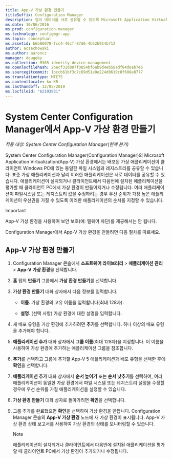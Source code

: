 ```yaml
---
title: App-V 가상 환경 만들기
titleSuffix: Configuration Manager
description: 앱이 데이터를 서로 공유할 수 있도록 Microsoft Application Virtualization을 사용하여 가상 환경을 만듭니다.
ms.date: 10/06/2016
ms.prod: configuration-manager
ms.technology: configmgr-app
ms.topic: conceptual
ms.assetid: b6b86078-fcc4-46cf-87d6-4b52b914b712
author: aczechowski
ms.author: aaroncz
manager: dougeby
ms.collection: M365-identity-device-management
ms.openlocfilehash: 2becf31d807f0854bf6ab9d4eb58adf84d8ab7e6
ms.sourcegitcommit: 1bccb61bf3c7c69d51e0e224d0619c8f608e8777
ms.translationtype: MTE75
ms.contentlocale: ko-KR
ms.lasthandoff: 12/05/2019
ms.locfileid: "62193931"
---
```

# <a name="create-app-v-virtual-environments-in-system-center-configuration-manager"></a>System Center Configuration Manager에서 App-V 가상 환경 만들기

*적용 대상: System Center Configuration Manager(현재 분기)*

System Center Configuration Manager(Configuration Manager)의 Microsoft Application Virtualization(App-V) 가상 환경에서는 배포된 가상 애플리케이션이 클라이언트 Windows PC에 있는 동일한 파일 시스템과 레지스트리를 공유할 수 있습니다. 표준 가상 애플리케이션과 달리 이러한 애플리케이션은 서로 데이터를 공유할 수 있습니다. 애플리케이션이 설치되거나 클라이언트에서 다음번에 설치된 애플리케이션을 평가할 때 클라이언트 PC에서 가상 환경이 만들어지거나 수정됩니다. 여러 애플리케이션이 파일시스템 또는 레지스트리 값을 수정하려는 경우 우선 순위가 가장 높은 애플리케이션이 우선권을 가질 수 있도록 이러한 애플리케이션의 순서를 지정할 수 있습니다.  

> [!IMPORTANT]  
>  App-V 가상 환경을 사용하여 보안 보호(예: 맬웨어 차단)를 제공해서는 안 됩니다.  

 Configuration Manager에서 App-V 가상 환경을 만들려면 다음 절차를 따르세요.  

## <a name="create-an-app-v-virtual-environment"></a>App-V 가상 환경 만들기  

1.  Configuration Manager 콘솔에서 **소프트웨어 라이브러리** > **애플리케이션 관리** > **App-V 가상 환경**을 선택합니다.  

3.  **홈** 탭의 **만들기** 그룹에서 **가상 환경 만들기**를 선택합니다.  

4.  **가상 환경 만들기** 대화 상자에서 다음 정보를 입력합니다.  

    -   **이름**.  가상 환경의 고유 이름을 입력합니다(최대 128자).  

    -   **설명**. (선택 사항) 가상 환경에 대한 설명을 입력합니다.  

5.  새 배포 유형을 가상 환경에 추가하려면 **추가**를 선택합니다. 하나 이상의 배포 유형을 추가해야 합니다.  

6.  **애플리케이션 추가** 대화 상자에서 **그룹 이름**(최대 128자)을 지정합니다. 이 이름을 사용하여 가상 환경에 추가하는 애플리케이션 그룹을 참조합니다.  

7.  **추가**를 선택하고 그룹에 추가할 App-V 5 애플리케이션과 배포 유형을 선택한 후에 **확인**을 선택합니다.  

8.  **애플리케이션 추가** 대화 상자에서 **순서 높이기** 또는 **순서 낮추기**를 선택하여, 여러 애플리케이션이 동일한 가상 환경에서 파일 시스템 또는 레지스트리 설정을 수정할 경우에 우선 순위를 가질 애플리케이션을 설정할 수 있습니다.  

9. **가상 환경 만들기** 대화 상자로 돌아가려면 **확인**을 선택합니다.  

10. 그룹 추가를 완료했으면 **확인**을 선택하여 가상 환경을 만듭니다. Configuration Manager 콘솔의 **App-V 가상 환경** 노드에 새 가상 환경이 표시됩니다. App-V 가상 환경 상태 보고서를 사용하여 가상 환경의 상태를 모니터링할 수 있습니다.  

    > [!NOTE]  
    >  애플리케이션이 설치되거나 클라이언트에서 다음번에 설치된 애플리케이션을 평가할 때 클라이언트 PC에서 가상 환경이 추가되거나 수정됩니다.  
